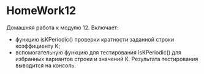 # HomeWork12
Домашняя работа к модулю 12.
Включает:
 - функцию isKPeriodic() проверки кратности заданной строки коэффициенту К;
 - вспомогательную функцию для тестирования isKPeriodic() для избранных вариантов строки и значений К.
 Результата тестирования выводится на консоль. 

